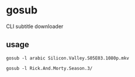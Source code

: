 # gosub
CLI subtitle downloader

## usage

`gosub -l arabic Silicon.Valley.S05E03.1080p.mkv`

`gosub -l Rick.And.Morty.Season.3/`